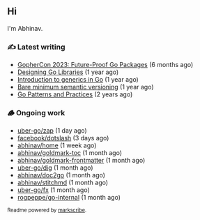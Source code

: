 ## Hi

I'm Abhinav.

### ✍️ Latest writing


- [GopherCon 2023: Future-Proof Go Packages](https://abhinavg.net/2023/09/27/future-proof-packages/) (6 months ago)
- [Designing Go Libraries](https://abhinavg.net/2022/12/06/designing-go-libraries/) (1 year ago)
- [Introduction to generics in Go](https://abhinavg.net/2022/11/23/generics-intro/) (1 year ago)
- [Bare minimum semantic versioning](https://abhinavg.net/2022/11/07/semver/) (1 year ago)
- [Go Patterns and Practices](https://abhinavg.net/2022/09/19/go-patterns-and-practices-talk/) (2 years ago)

### 🪵 Ongoing work


- [uber-go/zap](https://github.com/uber-go/zap) (1 day ago)
- [facebook/dotslash](https://github.com/facebook/dotslash) (3 days ago)
- [abhinav/home](https://github.com/abhinav/home) (1 week ago)
- [abhinav/goldmark-toc](https://github.com/abhinav/goldmark-toc) (1 month ago)
- [abhinav/goldmark-frontmatter](https://github.com/abhinav/goldmark-frontmatter) (1 month ago)
- [uber-go/dig](https://github.com/uber-go/dig) (1 month ago)
- [abhinav/doc2go](https://github.com/abhinav/doc2go) (1 month ago)
- [abhinav/stitchmd](https://github.com/abhinav/stitchmd) (1 month ago)
- [uber-go/fx](https://github.com/uber-go/fx) (1 month ago)
- [rogpeppe/go-internal](https://github.com/rogpeppe/go-internal) (1 month ago)

<sub>Readme powered by [markscribe](https://github.com/muesli/markscribe).</sub>
